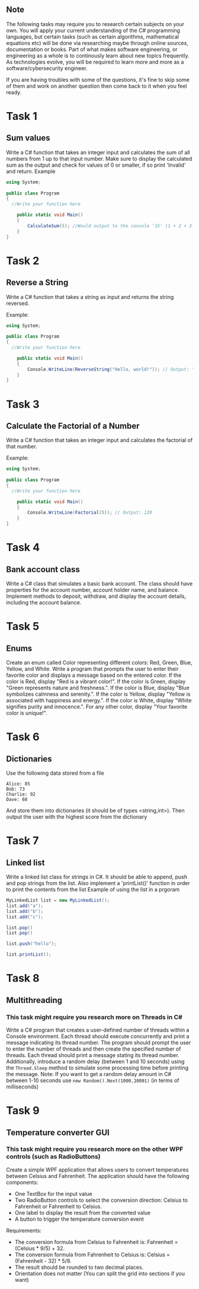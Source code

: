 ## Note
The following tasks may require you to research certain subjects on your own. You will apply your current understanding of the C# programming languages, but certain tasks (such as certain algorithms, mathematical equations etc) will be done via researching maybe through online sources, documentation or books. Part of what makes software engineering, or engineering as a whole is to continously learn about new topics frequently. As technologies evolve, you will be required to learn more and more as a software/cybersecurity engineer.

If you are having troubles with some of the questions, it's fine to skip some of them and work on another question then come back to it when you feel ready.

# Task 1
## Sum values
Write a C# function that takes an integer input and calculates the sum of all numbers from 1 up to that input number.
Make sure to display the calculated sum as the output and check for values of 0 or smaller, if so print 'Invalid' and return.
Example
```cs
using System;
					
public class Program
{
  //Write your function here

	public static void Main()
	{
		CalculateSum(5); //Would output to the console '15' (1 + 2 + 3 + 4 + 5)
	}
}
```

# Task 2
## Reverse a String
Write a C# function that takes a string as input and returns the string reversed.

Example:
```cs
using System;
				
public class Program
{
  //Write your function here

	public static void Main()
	{
		Console.WriteLine(ReverseString("Hello, world!")); // Output: "!dlrow ,olleH"
	}
}
```

# Task 3
## Calculate the Factorial of a Number
Write a C# function that takes an integer input and calculates the factorial of that number.

Example:
```cs
using System;
				
public class Program
{
  //Write your function here

	public static void Main()
	{
		Console.WriteLine(Factorial(5)); // Output: 120
	}
}
```

# Task 4
## Bank account class
Write a C# class that simulates a basic bank account. The class should have properties for the account number, account holder name, and balance. Implement methods to deposit, withdraw, and display the account details, including the account balance.

# Task 5
## Enums
Create an enum called Color representing different colors: Red, Green, Blue, Yellow, and White. Write a program that prompts the user to enter their favorite color and displays a message based on the entered color. If the color is Red, display "Red is a vibrant color!". If the color is Green, display "Green represents nature and freshness.". If the color is Blue, display "Blue symbolizes calmness and serenity.". If the color is Yellow, display "Yellow is associated with happiness and energy.". If the color is White, display "White signifies purity and innocence.". For any other color, display "Your favorite color is unique!".

# Task 6
## Dictionaries
Use the following data stored from a file
```
Alice: 85
Bob: 73
Charlie: 92
Dave: 68
```
And store them into dictionaries (it should be of types <string,int>). Then output the user with the highest score from the dictionary


# Task 7
## Linked list
Write a linked list class for strings in C#. It should be able to append, push and pop strings from the list. Also implement a 'printList()' function in order to print the contents from the list
Example of using the list in a prgoram
```cs
MyLinkedList list = new MyLinkedList();
list.add("a");
list.add("b");
list.add("c");

list.pop()
list.pop()

list.push("hello");

list.printList();
```

# Task 8
## Multithreading
### This task might require you research more on Threads in C#
Write a C# program that creates a user-defined number of threads within a Console environment. Each thread should execute concurrently and print a message indicating its thread number. The program should prompt the user to enter the number of threads and then create the specified number of threads. Each thread should print a message stating its thread number. Additionally, introduce a random delay (between 1 and 10 seconds) using the `Thread.Sleep` method to simulate some processing time before printing the message.
Note:
If you want to get a random delay amount in C# between 1-10 seconds use `new Random().Next(1000,10001)` (in terms of milliseconds)

# Task 9
## Temperature converter GUI
### This task might require you research more on the other WPF controls (such as RadioButtons)
Create a simple WPF application that allows users to convert temperatures between Celsius and Fahrenheit. The application should have the following components:
- One TextBox for the input value
- Two RadioButton controls to select the conversion direction: Celsius to Fahrenheit or Fahrenheit to Celsius.
- One label to display the result from the converted value
- A button to trigger the temperature conversion event

Requirements:
- The conversion formula from Celsius to Fahrenheit is: Fahrenheit = (Celsius * 9/5) + 32.
- The conversion formula from Fahrenheit to Celsius is: Celsius = (Fahrenheit - 32) * 5/9.
- The result should be rounded to two decimal places.
- Orientation does not matter (You can split the grid into sections if you want)
